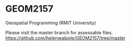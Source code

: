 # GEOM2157
Geospatial Programming (RMIT University)

Please visit the master branch for assessable files. 
https://github.com/helenwalpole/GEOM2157/tree/master
